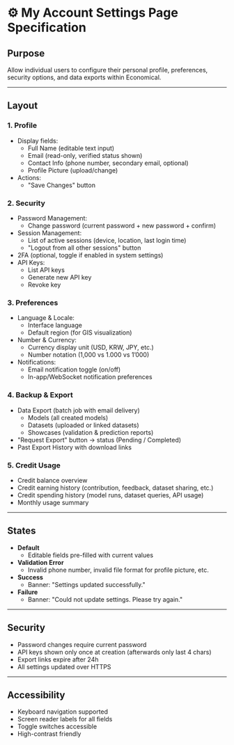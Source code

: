 # ⚙️ My Account Settings Page Specification

## Purpose
Allow individual users to configure their personal profile, preferences, security options, and data exports within Economical.

---

## Layout

### 1. Profile
- Display fields:
  - Full Name (editable text input)
  - Email (read-only, verified status shown)
  - Contact Info (phone number, secondary email, optional)
  - Profile Picture (upload/change)
- Actions:
  - "Save Changes" button

### 2. Security
- Password Management:
  - Change password (current password + new password + confirm)
- Session Management:
  - List of active sessions (device, location, last login time)
  - "Logout from all other sessions" button
- 2FA (optional, toggle if enabled in system settings)
- API Keys:
  - List API keys
  - Generate new API key
  - Revoke key

### 3. Preferences
- Language & Locale:
  - Interface language
  - Default region (for GIS visualization)
- Number & Currency:
  - Currency display unit (USD, KRW, JPY, etc.)
  - Number notation (1,000 vs 1.000 vs 1’000)
- Notifications:
  - Email notification toggle (on/off)
  - In-app/WebSocket notification preferences

### 4. Backup & Export
- Data Export (batch job with email delivery)
  - Models (all created models)
  - Datasets (uploaded or linked datasets)
  - Showcases (validation & prediction reports)
- "Request Export" button → status (Pending / Completed)
- Past Export History with download links

### 5. Credit Usage
- Credit balance overview
- Credit earning history (contribution, feedback, dataset sharing, etc.)
- Credit spending history (model runs, dataset queries, API usage)
- Monthly usage summary

---

## States
- **Default**
  - Editable fields pre-filled with current values
- **Validation Error**
  - Invalid phone number, invalid file format for profile picture, etc.
- **Success**
  - Banner: "Settings updated successfully."
- **Failure**
  - Banner: "Could not update settings. Please try again."

---

## Security
- Password changes require current password
- API keys shown only once at creation (afterwards only last 4 chars)
- Export links expire after 24h
- All settings updated over HTTPS

---

## Accessibility
- Keyboard navigation supported
- Screen reader labels for all fields
- Toggle switches accessible
- High-contrast friendly


